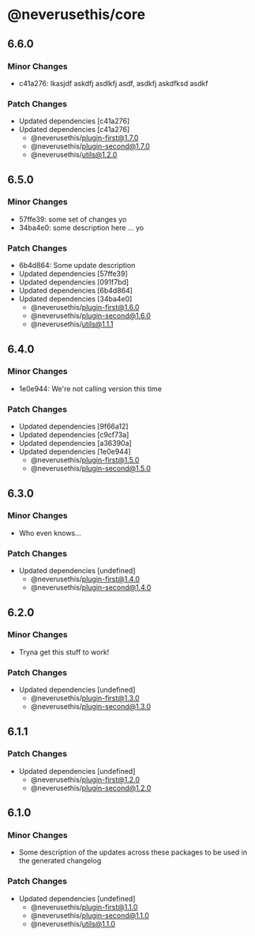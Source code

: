 # @neverusethis/core

## 6.6.0

### Minor Changes

- c41a276: lkasjdf askdfj asdlkfj asdf, asdkfj askdfksd asdkf

### Patch Changes

- Updated dependencies [c41a276]
- Updated dependencies [c41a276]
  - @neverusethis/plugin-first@1.7.0
  - @neverusethis/plugin-second@1.7.0
  - @neverusethis/utils@1.2.0

## 6.5.0

### Minor Changes

- 57ffe39: some set of changes yo
- 34ba4e0: some description here ... yo

### Patch Changes

- 6b4d864: Some update description
- Updated dependencies [57ffe39]
- Updated dependencies [091f7bd]
- Updated dependencies [6b4d864]
- Updated dependencies [34ba4e0]
  - @neverusethis/plugin-first@1.6.0
  - @neverusethis/plugin-second@1.6.0
  - @neverusethis/utils@1.1.1

## 6.4.0

### Minor Changes

- 1e0e944: We're not calling version this time

### Patch Changes

- Updated dependencies [9f66a12]
- Updated dependencies [c9cf73a]
- Updated dependencies [a36390a]
- Updated dependencies [1e0e944]
  - @neverusethis/plugin-first@1.5.0
  - @neverusethis/plugin-second@1.5.0

## 6.3.0

### Minor Changes

- Who even knows...

### Patch Changes

- Updated dependencies [undefined]
  - @neverusethis/plugin-first@1.4.0
  - @neverusethis/plugin-second@1.4.0

## 6.2.0

### Minor Changes

- Tryna get this stuff to work!

### Patch Changes

- Updated dependencies [undefined]
  - @neverusethis/plugin-first@1.3.0
  - @neverusethis/plugin-second@1.3.0

## 6.1.1

### Patch Changes

- Updated dependencies [undefined]
  - @neverusethis/plugin-first@1.2.0
  - @neverusethis/plugin-second@1.2.0

## 6.1.0

### Minor Changes

- Some description of the updates across these packages to be used in the generated changelog

### Patch Changes

- Updated dependencies [undefined]
  - @neverusethis/plugin-first@1.1.0
  - @neverusethis/plugin-second@1.1.0
  - @neverusethis/utils@1.1.0
